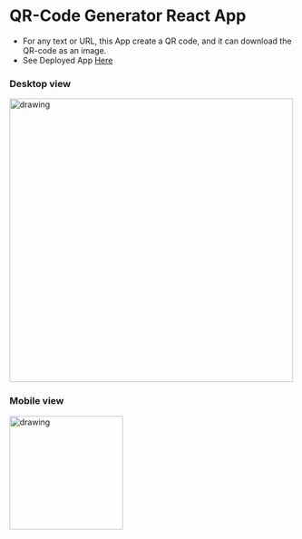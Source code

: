 # QR-Code Generator React App 

- For any text or URL, this App create a QR code, and it can download the QR-code as an image.
-  See Deployed App <a href="https://qrcode-download.web.app/" target="_blank">Here</a>
<p align="center">
  <h3>Desktop view</h3>
  <img src="https://user-images.githubusercontent.com/61626411/200184363-cd91523e-aecd-4d5f-a60f-cd3b3727d755.png" alt="drawing" width="500" />
</p>

<p align="center">
  <h3>Mobile view</h3>
  <img src="https://user-images.githubusercontent.com/61626411/200184588-0d357ca5-3fd8-48ac-94d7-67a43044fb83.png" alt="drawing" width="200"/>
</p>

